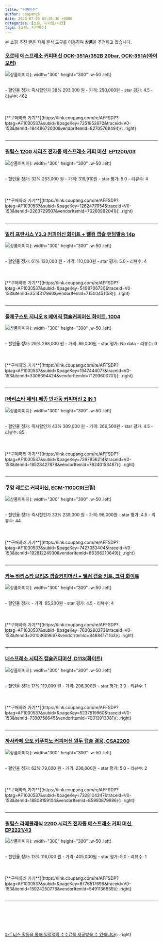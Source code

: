 ```yaml
---
title: "커피머신"
author: coupang6
date: 2023-07-05 08:01:30 +0800
categories: [쇼핑, 디이털/가전]
tags: [쇼핑, 커피머신]
---
```


본 쇼핑 추천 글은 자체 분석 도구를 이용하여 [**상품**](https://link.coupang.com/a/bao1ui)을 추천하고 있습니다.

### [오르테 에스프레소 커피머신 OCK-351A/352B 20bar, OCK-351A(아이보리)](https://link.coupang.com/re/AFFSDP?lptag=AF1030537&subid=&pageKey=7251852672&traceid=V0-153&itemId=18448672000&vendorItemId=82705768494)

![상품이미지](https://thumbnail8.coupangcdn.com/thumbnails/remote/230x230ex/image/vendor_inventory/07c8/64b589ad5ed92754fbd8528986594150dd988caa40feb437b170a4bf79d8.jpg){: width="300" height="300" .w-50 .left}


<br>
- 할인율 정가: 즉시할인가 38%  293,000   원
- 가격: 250,000원
- star 평가: 4.5
- 리뷰수: 462
<br>
<br>
<br>
<br>
[**구매하러 가기**](https://link.coupang.com/re/AFFSDP?lptag=AF1030537&subid=&pageKey=7251852672&traceid=V0-153&itemId=18448672000&vendorItemId=82705768494){: .right}
<br>
<br>

---

### [필립스 1200 시리즈 전자동 에스프레소 커피 머신, EP1200/03](https://link.coupang.com/re/AFFSDP?lptag=AF1030537&subid=&pageKey=1262477054&traceid=V0-153&itemId=2263729507&vendorItemId=70260982041)

![상품이미지](https://thumbnail8.coupangcdn.com/thumbnails/remote/230x230ex/image/retail/images/9102319143020379-6c755cd4-cd25-4ab9-8e5e-a31929e48ee2.jpg){: width="300" height="300" .w-50 .left}


<br>
- 할인율 정가: 32%  253,000   원
- 가격: 316,910원
- star 평가: 5.0
- 리뷰수: 4
<br>
<br>
<br>
<br>
[**구매하러 가기**](https://link.coupang.com/re/AFFSDP?lptag=AF1030537&subid=&pageKey=1262477054&traceid=V0-153&itemId=2263729507&vendorItemId=70260982041){: .right}
<br>
<br>

---

### [일리 프란시스 Y3.3 커피머신 화이트 + 웰컴 캡슐 랜덤발송 14p](https://link.coupang.com/re/AFFSDP?lptag=AF1030537&subid=&pageKey=5498706730&traceid=V0-153&itemId=3514317960&vendorItemId=71500451158)

![상품이미지](https://thumbnail10.coupangcdn.com/thumbnails/remote/230x230ex/image/retail/images/2981367933083928-86d4759f-93f3-4cc5-86aa-56486dca6ea4.jpg){: width="300" height="300" .w-50 .left}


<br>
- 할인율 정가: 61%  130,000   원
- 가격: 110,000원
- star 평가: 5.0
- 리뷰수: 4
<br>
<br>
<br>
<br>
[**구매하러 가기**](https://link.coupang.com/re/AFFSDP?lptag=AF1030537&subid=&pageKey=5498706730&traceid=V0-153&itemId=3514317960&vendorItemId=71500451158){: .right}
<br>
<br>

---

### [돌체구스토 지니오 S 베이직 캡슐커피머신 화이트, 1004](https://link.coupang.com/re/AFFSDP?lptag=AF1030537&subid=&pageKey=1947444077&traceid=V0-153&itemId=3306694424&vendorItemId=71293600701)

![상품이미지](https://thumbnail9.coupangcdn.com/thumbnails/remote/230x230ex/image/retail/images/8565046301504694-33db5cd8-04a8-4504-9d9b-5ed121e87988.jpg){: width="300" height="300" .w-50 .left}


<br>
- 할인율 정가: 29%  298,000   원
- 가격: 89,000원
- star 평가: No data
- 리뷰수: 0
<br>
<br>
<br>
<br>
[**구매하러 가기**](https://link.coupang.com/re/AFFSDP?lptag=AF1030537&subid=&pageKey=1947444077&traceid=V0-153&itemId=3306694424&vendorItemId=71293600701){: .right}
<br>
<br>

---

### [[바리스타 제작] 메종 반자동 커피머신 2 IN 1](https://link.coupang.com/re/AFFSDP?lptag=AF1030537&subid=&pageKey=7267856214&traceid=V0-153&itemId=18528427878&vendorItemId=79240153487)

![상품이미지](https://thumbnail7.coupangcdn.com/thumbnails/remote/230x230ex/image/vendor_inventory/c9b7/7c2bb249466eb8755818ba7fbf8f6ed7502c7c5b78ae7b16e92a963e806b.png){: width="300" height="300" .w-50 .left}


<br>
- 할인율 정가: 즉시할인가 43%  309,000   원
- 가격: 269,500원
- star 평가: 4.5
- 리뷰수: 85
<br>
<br>
<br>
<br>
[**구매하러 가기**](https://link.coupang.com/re/AFFSDP?lptag=AF1030537&subid=&pageKey=7267856214&traceid=V0-153&itemId=18528427878&vendorItemId=79240153487){: .right}
<br>
<br>

---

### [쿠잉 레트로 커피머신, ECM-1100CR(크림)](https://link.coupang.com/re/AFFSDP?lptag=AF1030537&subid=&pageKey=7427053404&traceid=V0-153&itemId=19281224930&vendorItemId=86396210649)

![상품이미지](https://thumbnail10.coupangcdn.com/thumbnails/remote/230x230ex/image/retail/images/2023/06/27/10/5/b9c3c870-78ff-45ac-a97f-32e41f5899fd.jpg){: width="300" height="300" .w-50 .left}


<br>
- 할인율 정가: 즉시할인가 33%  239,000   원
- 가격: 98,000원
- star 평가: 4.5
- 리뷰수: 44
<br>
<br>
<br>
<br>
[**구매하러 가기**](https://link.coupang.com/re/AFFSDP?lptag=AF1030537&subid=&pageKey=7427053404&traceid=V0-153&itemId=19281224930&vendorItemId=86396210649){: .right}
<br>
<br>

---

### [카누 바리스타 브리즈 캡슐커피머신 + 웰컴 캡슐 키트, 크림 화이트](https://link.coupang.com/re/AFFSDP?lptag=AF1030537&subid=&pageKey=7600290273&traceid=V0-153&itemId=20103609697&vendorItemId=84884171163)

![상품이미지](https://thumbnail8.coupangcdn.com/thumbnails/remote/230x230ex/image/retail/images/2276950811322688-38bc0451-8f9b-4af3-9017-4ca30717b535.jpg){: width="300" height="300" .w-50 .left}


<br>
- 할인율 정가: 
- 가격: 95,200원
- star 평가: 4.5
- 리뷰수: 4
<br>
<br>
<br>
<br>
[**구매하러 가기**](https://link.coupang.com/re/AFFSDP?lptag=AF1030537&subid=&pageKey=7600290273&traceid=V0-153&itemId=20103609697&vendorItemId=84884171163){: .right}
<br>
<br>

---

### [네스프레소 시티즈 캡슐커피머신, D113(화이트)](https://link.coupang.com/re/AFFSDP?lptag=AF1030537&subid=&pageKey=5237519960&traceid=V0-153&itemId=7390758645&vendorItemId=70013913081)

![상품이미지](https://thumbnail7.coupangcdn.com/thumbnails/remote/230x230ex/image/retail/images/3221675530358874-42698efd-dc6f-4171-be50-befea69d1431.jpg){: width="300" height="300" .w-50 .left}


<br>
- 할인율 정가: 17%  119,000   원
- 가격: 206,300원
- star 평가: 3.0
- 리뷰수: 1
<br>
<br>
<br>
<br>
[**구매하러 가기**](https://link.coupang.com/re/AFFSDP?lptag=AF1030537&subid=&pageKey=5237519960&traceid=V0-153&itemId=7390758645&vendorItemId=70013913081){: .right}
<br>
<br>

---

### [까사카페 오토 카푸치노 커피머신 원두 캡슐 겸용, CSA2200](https://link.coupang.com/re/AFFSDP?lptag=AF1030537&subid=&pageKey=7328104347&traceid=V0-153&itemId=18808159104&vendorItemId=85993879986)

![상품이미지](https://thumbnail7.coupangcdn.com/thumbnails/remote/230x230ex/image/vendor_inventory/5beb/c673506dc5793b60ff0d39fdd23d639a58021f222efb604ba443019b7a3c.png){: width="300" height="300" .w-50 .left}


<br>
- 할인율 정가: 62%  79,000   원
- 가격: 238,000원
- star 평가: 5.0
- 리뷰수: 2
<br>
<br>
<br>
<br>
[**구매하러 가기**](https://link.coupang.com/re/AFFSDP?lptag=AF1030537&subid=&pageKey=7328104347&traceid=V0-153&itemId=18808159104&vendorItemId=85993879986){: .right}
<br>
<br>

---

### [필립스 라떼클래식 2200 시리즈 전자동 에스프레소 커피 머신, EP2221/43](https://link.coupang.com/re/AFFSDP?lptag=AF1030537&subid=&pageKey=6776517698&traceid=V0-153&itemId=15924250778&vendorItemId=5491136859)

![상품이미지](https://thumbnail7.coupangcdn.com/thumbnails/remote/230x230ex/image/retail/images/198664192483704-0b1126df-563d-41a4-96d0-1dea0a08eb45.jpg){: width="300" height="300" .w-50 .left}


<br>
- 할인율 정가: 13%  116,000   원
- 가격: 405,000원
- star 평가: 5.0
- 리뷰수: 1
<br>
<br>
<br>
<br>
[**구매하러 가기**](https://link.coupang.com/re/AFFSDP?lptag=AF1030537&subid=&pageKey=6776517698&traceid=V0-153&itemId=15924250778&vendorItemId=5491136859){: .right}
<br>
<br>

---
<br><br><br><br><br> [파트너스 활동을 통해 일정액의 수수료를 제공받을 수 있습니다](https://link.coupang.com/a/bao1ui){: .right}